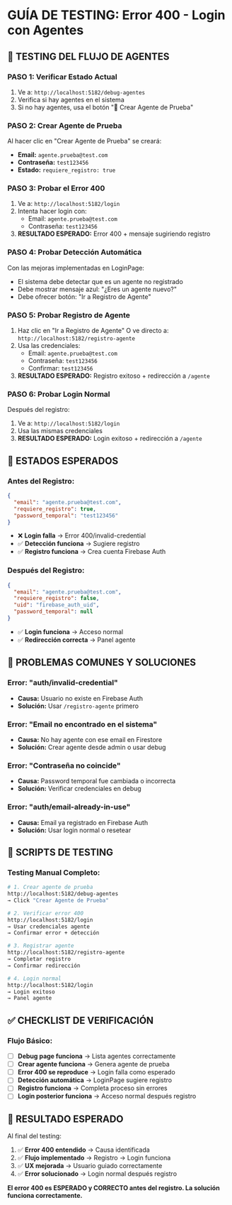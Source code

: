 # GUÍA DE TESTING: Error 400 - Login con Agentes

## 🔧 **TESTING DEL FLUJO DE AGENTES**

### **PASO 1: Verificar Estado Actual**
1. Ve a: `http://localhost:5182/debug-agentes`
2. Verifica si hay agentes en el sistema
3. Si no hay agentes, usa el botón "🔧 Crear Agente de Prueba"

### **PASO 2: Crear Agente de Prueba**
Al hacer clic en "Crear Agente de Prueba" se creará:
- **Email:** `agente.prueba@test.com`
- **Contraseña:** `test123456`
- **Estado:** `requiere_registro: true`

### **PASO 3: Probar el Error 400**
1. Ve a: `http://localhost:5182/login`
2. Intenta hacer login con:
   - Email: `agente.prueba@test.com`
   - Contraseña: `test123456`
3. **RESULTADO ESPERADO:** Error 400 + mensaje sugiriendo registro

### **PASO 4: Probar Detección Automática**
Con las mejoras implementadas en LoginPage:
- El sistema debe detectar que es un agente no registrado
- Debe mostrar mensaje azul: "¿Eres un agente nuevo?"
- Debe ofrecer botón: "Ir a Registro de Agente"

### **PASO 5: Probar Registro de Agente**
1. Haz clic en "Ir a Registro de Agente" O ve directo a:
   `http://localhost:5182/registro-agente`
2. Usa las credenciales:
   - Email: `agente.prueba@test.com`
   - Contraseña: `test123456`
   - Confirmar: `test123456`
3. **RESULTADO ESPERADO:** Registro exitoso + redirección a `/agente`

### **PASO 6: Probar Login Normal**
Después del registro:
1. Ve a: `http://localhost:5182/login`
2. Usa las mismas credenciales
3. **RESULTADO ESPERADO:** Login exitoso + redirección a `/agente`

## 🎯 **ESTADOS ESPERADOS**

### **Antes del Registro:**
```json
{
  "email": "agente.prueba@test.com",
  "requiere_registro": true,
  "password_temporal": "test123456"
}
```
- ❌ **Login falla** → Error 400/invalid-credential
- ✅ **Detección funciona** → Sugiere registro
- ✅ **Registro funciona** → Crea cuenta Firebase Auth

### **Después del Registro:**
```json
{
  "email": "agente.prueba@test.com",
  "requiere_registro": false,
  "uid": "firebase_auth_uid",
  "password_temporal": null
}
```
- ✅ **Login funciona** → Acceso normal
- ✅ **Redirección correcta** → Panel agente

## 🐛 **PROBLEMAS COMUNES Y SOLUCIONES**

### **Error: "auth/invalid-credential"**
- **Causa:** Usuario no existe en Firebase Auth
- **Solución:** Usar `/registro-agente` primero

### **Error: "Email no encontrado en el sistema"**
- **Causa:** No hay agente con ese email en Firestore
- **Solución:** Crear agente desde admin o usar debug

### **Error: "Contraseña no coincide"**
- **Causa:** Password temporal fue cambiada o incorrecta
- **Solución:** Verificar credenciales en debug

### **Error: "auth/email-already-in-use"**
- **Causa:** Email ya registrado en Firebase Auth
- **Solución:** Usar login normal o resetear

## 🧪 **SCRIPTS DE TESTING**

### **Testing Manual Completo:**
```bash
# 1. Crear agente de prueba
http://localhost:5182/debug-agentes
→ Click "Crear Agente de Prueba"

# 2. Verificar error 400
http://localhost:5182/login
→ Usar credenciales agente
→ Confirmar error + detección

# 3. Registrar agente
http://localhost:5182/registro-agente
→ Completar registro
→ Confirmar redirección

# 4. Login normal
http://localhost:5182/login
→ Login exitoso
→ Panel agente
```

## ✅ **CHECKLIST DE VERIFICACIÓN**

### **Flujo Básico:**
- [ ] **Debug page funciona** → Lista agentes correctamente
- [ ] **Crear agente funciona** → Genera agente de prueba
- [ ] **Error 400 se reproduce** → Login falla como esperado
- [ ] **Detección automática** → LoginPage sugiere registro
- [ ] **Registro funciona** → Completa proceso sin errores
- [ ] **Login posterior funciona** → Acceso normal después registro

## 🚀 **RESULTADO ESPERADO**

Al final del testing:
1. ✅ **Error 400 entendido** → Causa identificada
2. ✅ **Flujo implementado** → Registro → Login funciona
3. ✅ **UX mejorada** → Usuario guiado correctamente
4. ✅ **Error solucionado** → Login normal después registro

**El error 400 es ESPERADO y CORRECTO antes del registro. La solución funciona correctamente.**
